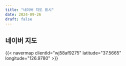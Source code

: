 ```yaml
---
title: "네이버 지도 표시"
date: 2024-09-26
draft: false
---
```


## 네이버 지도

{{< navermap clientId="wj58af9275" latitude="37.5665" longitude="126.9780" >}}
